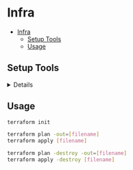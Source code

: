 # Infra

- [Infra](#infra)
  - [Setup Tools](#setup-tools)
  - [Usage](#usage)

## Setup Tools

<details>
Install Terraform

```sh
brew tap hashicorp/tap
brew install hashicorp/tap/terraform

# To update to the latest, run
brew upgrade hashicorp/tap/terraform

# Verify the installation
terraform -help

# Enable tab completion
terraform -install-autocomplete
```

Install the Azure CLI tool

```sh
brew update && brew install azure-cli

az login  -u username -p password
# choose subscription
az account list --output table
# MFA
#https://docs.microsoft.com/zh-cn/cli/azure/manage-azure-subscriptions-azure-cli
az account set --subscription "Name"
#logout
az logout

```

</details>

## Usage

```sh
terraform init

terraform plan -out=[filename]
terraform apply [filename]

terraform plan -destroy -out=[filename]
terraform apply -destroy [filename]
```